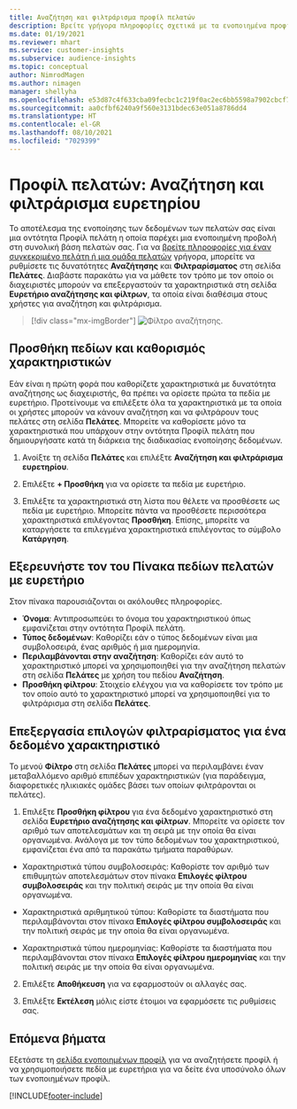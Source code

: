 ```yaml
---
title: Αναζήτηση και φιλτράρισμα προφίλ πελατών
description: Βρείτε γρήγορα πληροφορίες σχετικά με τα ενοποιημένα προφίλ πελατών και φιλτράρετε με βάση συγκεκριμένα χαρακτηριστικά.
ms.date: 01/19/2021
ms.reviewer: mhart
ms.service: customer-insights
ms.subservice: audience-insights
ms.topic: conceptual
author: NimrodMagen
ms.author: nimagen
manager: shellyha
ms.openlocfilehash: e53d87c4f633cba09fecbc1c219f0ac2ec6bb5598a7902cbcf7398d26d6d7c6b
ms.sourcegitcommit: aa0cfbf6240a9f560e3131bdec63e051a8786dd4
ms.translationtype: HT
ms.contentlocale: el-GR
ms.lasthandoff: 08/10/2021
ms.locfileid: "7029399"
---
```

# <a name="customer-profiles-search--filter-index"></a>Προφίλ πελατών: Αναζήτηση και φιλτράρισμα ευρετηρίου

Το αποτέλεσμα της ενοποίησης των δεδομένων των πελατών σας είναι μια οντότητα Προφίλ πελάτη η οποία παρέχει μια ενοποιημένη προβολή στη συνολική βάση πελατών σας. Για να [βρείτε πληροφορίες για έναν συγκεκριμένο πελάτη ή μια ομάδα πελατών](customer-profiles.md) γρήγορα, μπορείτε να ρυθμίσετε τις δυνατότητες **Αναζήτησης** και **Φιλτραρίσματος** στη σελίδα **Πελάτες**. Διαβάστε παρακάτω για να μάθετε τον τρόπο με τον οποίο οι διαχειριστές μπορούν να επεξεργαστούν τα χαρακτηριστικά στη σελίδα **Ευρετήριο αναζήτησης και φίλτρων**, τα οποία είναι διαθέσιμα στους χρήστες για αναζήτηση και φιλτράρισμα.

> [!div class="mx-imgBorder"]
> ![Φίλτρο αναζήτησης.](media/search-filter.png "Φίλτρο αναζήτησης")

## <a name="add-fields-and-specify-attributes"></a>Προσθήκη πεδίων και καθορισμός χαρακτηριστικών

Εάν είναι η πρώτη φορά που καθορίζετε χαρακτηριστικά με δυνατότητα αναζήτησης ως διαχειριστής, θα πρέπει να ορίσετε πρώτα τα πεδία με ευρετήριο. Προτείνουμε να επιλέξετε όλα τα χαρακτηριστικά με τα οποία οι χρήστες μπορούν να κάνουν αναζήτηση και να φιλτράρουν τους πελάτες στη σελίδα **Πελάτες**. Μπορείτε να καθορίσετε μόνο τα χαρακτηριστικά που υπάρχουν στην οντότητα Προφίλ πελάτη που δημιουργήσατε κατά τη διάρκεια της διαδικασίας ενοποίησης δεδομένων.

1. Ανοίξτε τη σελίδα **Πελάτες** και επιλέξτε **Αναζήτηση και φιλτράρισμα ευρετηρίου**.

2. Επιλέξτε **+ Προσθήκη** για να ορίσετε τα πεδία με ευρετήριο.

3. Επιλέξτε τα χαρακτηριστικά στη λίστα που θέλετε να προσθέσετε ως πεδία με ευρετήριο. Μπορείτε πάντα να προσθέσετε περισσότερα χαρακτηριστικά επιλέγοντας **Προσθήκη**. Επίσης, μπορείτε να καταργήσετε τα επιλεγμένα χαρακτηριστικά επιλέγοντας το σύμβολο **Κατάργηση**.

## <a name="explore-the-indexed-customer-fields-table"></a>Εξερευνήστε τον του Πίνακα πεδίων πελατών με ευρετήριο

Στον πίνακα παρουσιάζονται οι ακόλουθες πληροφορίες.

- **Όνομα**: Αντιπροσωπεύει το όνομα του χαρακτηριστικού όπως εμφανίζεται στην οντότητα Προφίλ πελάτη.
- **Τύπος δεδομένων**: Καθορίζει εάν ο τύπος δεδομένων είναι μια συμβολοσειρά, ένας αριθμός ή μια ημερομηνία.
- **Περιλαμβάνονται στην αναζήτηση**: Καθορίζει εάν αυτό το χαρακτηριστικό μπορεί να χρησιμοποιηθεί για την αναζήτηση πελατών στη σελίδα **Πελάτες** με χρήση του πεδίου **Αναζήτηση**.
- **Προσθήκη φίλτρου**: Στοιχείο ελέγχου για να καθορίσετε τον τρόπο με τον οποίο αυτό το χαρακτηριστικό μπορεί να χρησιμοποιηθεί για το φιλτράρισμα στη σελίδα **Πελάτες**.

## <a name="editing-filtering-options-for-a-given-attribute"></a>Επεξεργασία επιλογών φιλτραρίσματος για ένα δεδομένο χαρακτηριστικό

Το μενού **Φίλτρο** στη σελίδα **Πελάτες** μπορεί να περιλαμβάνει έναν μεταβαλλόμενο αριθμό επιπέδων χαρακτηριστικών (για παράδειγμα, διαφορετικές ηλικιακές ομάδες βάσει των οποίων φιλτράρονται οι πελάτες).

1. Επιλέξτε **Προσθήκη φίλτρου** για ένα δεδομένο χαρακτηριστικό στη σελίδα **Ευρετήριο αναζήτησης και φίλτρων**. Μπορείτε να ορίσετε τον αριθμό των αποτελεσμάτων και τη σειρά με την οποία θα είναι οργανωμένα. Ανάλογα με τον τύπο δεδομένων του χαρακτηριστικού, εμφανίζεται ένα από τα παρακάτω τμήματα παραθύρων.

- Χαρακτηριστικά τύπου συμβολοσειράς: Καθορίστε τον αριθμό των επιθυμητών αποτελεσμάτων στον πίνακα **Επιλογές φίλτρου συμβολοσειράς** και την πολιτική σειράς με την οποία θα είναι οργανωμένα.

- Χαρακτηριστικά αριθμητικού τύπου: Καθορίστε τα διαστήματα που περιλαμβάνονται στον πίνακα **Επιλογές φίλτρου συμβολοσειράς** και την πολιτική σειράς με την οποία θα είναι οργανωμένα.

- Χαρακτηριστικά τύπου ημερομηνίας: Καθορίστε τα διαστήματα που περιλαμβάνονται στον πίνακα **Επιλογές φίλτρου ημερομηνίας** και την πολιτική σειράς με την οποία θα είναι οργανωμένα.

2. Επιλέξτε **Αποθήκευση** για να εφαρμοστούν οι αλλαγές σας.

3. Επιλέξτε **Εκτέλεση** μόλις είστε έτοιμοι να εφαρμόσετε τις ρυθμίσεις σας.

## <a name="next-steps"></a>Επόμενα βήματα

Εξετάστε τη [σελίδα ενοποιημένων προφίλ](customer-profiles.md) για να αναζητήσετε προφίλ ή να χρησιμοποιήσετε πεδία με ευρετήρια για να δείτε ένα υποσύνολο όλων των ενοποιημένων προφίλ.


[!INCLUDE[footer-include](../includes/footer-banner.md)]
